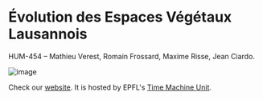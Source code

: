 # Évolution des Espaces Végétaux Lausannois
HUM-454 – Mathieu Verest, Romain Frossard, Maxime Risse, Jean Ciardo.

![image](https://github.com/user-attachments/assets/d8bf1a39-270f-4575-819c-a78549f1c9f3)



Check our [website](https://projects.lausannetimemachine.ch/student-project-2025-espaces-verts/). It is hosted by EPFL's [Time Machine Unit](https://www.epfl.ch/schools/cdh/time-machine-unit/).
